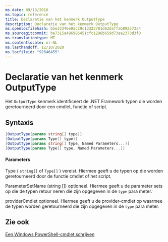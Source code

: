 ```yaml
---
ms.date: 09/13/2016
ms.topic: reference
title: Declaratie van het kenmerk OutputType
description: Declaratie van het kenmerk OutputType
ms.openlocfilehash: b5e33346e9ac29c13323781d62daffab892573a4
ms.sourcegitcommit: ba7315a496986451cfc1296b659d73ea2373d3f0
ms.translationtype: MT
ms.contentlocale: nl-NL
ms.lasthandoff: 12/10/2020
ms.locfileid: "92646455"
---
```

# <a name="outputtype-attribute-declaration"></a>Declaratie van het kenmerk OutputType

Het `OutputType` kenmerk identificeert de .NET Framework typen die worden geretourneerd door een cmdlet, functie of script.

## <a name="syntax"></a>Syntaxis

```csharp
[OutputType(params string[] type)]
[OutputType(params Type[] type)]
[OutputType(params string[] type, Named Parameters...)]
[OutputType(params Type[] type, Named Parameters...)]
```

#### <a name="parameters"></a>Parameters

Type ( `string[]` of `Type[]` ) vereist. Hiermee geeft u de typen op die worden geretourneerd door de functie cmdlet of het script.

ParameterSetName (string []) optioneel. Hiermee geeft u de parameter sets op die de typen retour neren die zijn opgegeven in de `type` para meter.

providerCmdlet optioneel. Hiermee geeft u de provider-cmdlet op waarmee de typen worden geretourneerd die zijn opgegeven in de `type` para meter.

## <a name="see-also"></a>Zie ook

[Een Windows PowerShell-cmdlet schrijven](./writing-a-windows-powershell-cmdlet.md)

